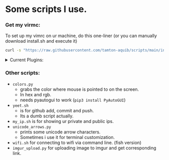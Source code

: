 # Some scripts I use.

### Get my virmc:

To set up my vimrc on ur machine, do this one-liner (or you can manually download install.sh and execute it)

```sh
curl -s "https://raw.githubusercontent.com/tamton-aquib/scripts/main/install_vim.sh" > install.sh && bash install.sh && rm install.sh
```
<details>
<summary>Current Plugins:</summary>
<ul>
<li> vim-closetag</li>
<li> vim-floaterm</li>
<li> onedark theme</li>
<li> fzf-vim</li>
<li> vim-polyglot</li>
<li> auto-pairs</li>
</ul>
</details>


### Other scripts:

* `colors.py` 
    * grabs the color where mouse is pointed to on the screen.
    * In hex and rgb.
    * needs pyautogui to work (`pip3 install PyAutoGUI`)
* `yeet.sh` 
    * is for github add, commit and push.
    * Its a dumb script actually.
* `my_ip.sh` is for showing ur private and public ips.
* `unicode_arrows.py` 
    * prints some unicode arrow characters.
    * Sometimes i use it for terminal customization.
* `wifi.sh` for connecting to wifi via command line. (fish version)
* `imgur_upload.py` for uploading image to imgur and get corresponding link.
